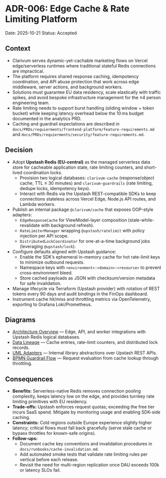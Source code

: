 # ADR-006: Edge Cache & Rate Limiting Platform
Date: 2025-10-21
Status: Accepted

## Context
- Clarivum serves dynamic-yet-cachable marketing flows on Vercel edge/serverless runtimes where traditional stateful Redis connections are impractical.
- The platform requires shared response caching, idempotency coordination, and API abuse protection that work across edge middleware, server actions, and background workers.
- Solutions must guarantee EU data residency, scale elastically with traffic spikes, and avoid bespoke infrastructure management for the ≤4 person engineering team.
- Rate limiting needs to support burst handling (sliding window + token bucket) while keeping latency overhead below the 10 ms budget documented in the analytics PRD.
- Caching and guardrail expectations are described in `docs/PRDs/requierments/frontend-platform/feature-requirements.md` and `docs/PRDs/requierments/security/feature-requirements.md`.

## Decision
- Adopt **Upstash Redis (EU-central)** as the managed serverless data store for cacheable application state, rate limiting counters, and short-lived coordination locks.
  - Provision two logical databases: `clarivum-cache` (response/object cache, TTL ≤ 30 minutes) and `clarivum-guardrails` (rate limiting, dedupe locks, idempotency keys).
  - Interact with Redis via the Upstash REST-compatible SDKs to keep connections stateless across Vercel Edge, Node.js API routes, and Lambda workers.
- Publish an internal package `@clarivum/cache` that exposes OOP-style adapters:
  - `EdgeResponseCache` for ViewModel-layer composition (stale-while-revalidate with background refresh).
  - `RateLimiterManager` wrapping `@upstash/ratelimit` with policy injection per API scope.
  - `DistributedLockCoordinator` for one-at-a-time background jobs (leveraging `@upstash/lock`).
- Configure defaults aligned with Upstash guidance:
  - Enable the SDK’s ephemeral in-memory cache for hot rate-limit keys to minimize outbound requests.
  - Namespace keys with `<environment>:<domain>:<resource>` to prevent cross-environment bleed.
  - Store cached payloads as JSON with checksum/version metadata for safe invalidation.
- Manage lifecycle via Terraform (Upstash provider) with rotation of REST tokens every 90 days and audit bindings in the FinOps dashboard.
- Instrument cache hit/miss and throttling metrics via OpenTelemetry, exporting to Grafana Loki/Prometheus.

## Diagrams
- [Architecture Overview](../diagrams/adr-006-edge-cache-and-rate-limiting-platform/architecture-overview.mmd) — Edge, API, and worker integrations with Upstash Redis logical databases.
- [Data Lineage](../diagrams/adr-006-edge-cache-and-rate-limiting-platform/data-lineage.mmd) — Cache entries, rate-limit counters, and distributed lock records.
- [UML Adapters](../diagrams/adr-006-edge-cache-and-rate-limiting-platform/uml-adapters.mmd) — Internal library abstractions over Upstash REST APIs.
- [BPMN Guardrail Flow](../diagrams/adr-006-edge-cache-and-rate-limiting-platform/bpmn-guardrail.mmd) — Request evaluation from cache lookup through throttling.

## Consequences
- **Benefits:** Serverless-native Redis removes connection pooling complexity, keeps latency low on the edge, and provides turnkey rate limiting primitives with EU residency.
- **Trade-offs:** Upstash enforces request quotas; exceeding the free tier incurs SaaS spend. Mitigate by monitoring usage and enabling SDK-side caching.
- **Constraints:** Cold regions outside Europe experience slightly higher latency; critical flows must fall back gracefully (serve stale cache or bypass throttles for known-safe origins).
- **Follow-ups:**
  - Document cache key conventions and invalidation procedures in `docs/runbooks/cache-invalidation.md`.
  - Add automated smoke tests that validate rate limiting rules per vertical before each release.
  - Revisit the need for multi-region replication once DAU exceeds 100k or latency SLOs fail.
